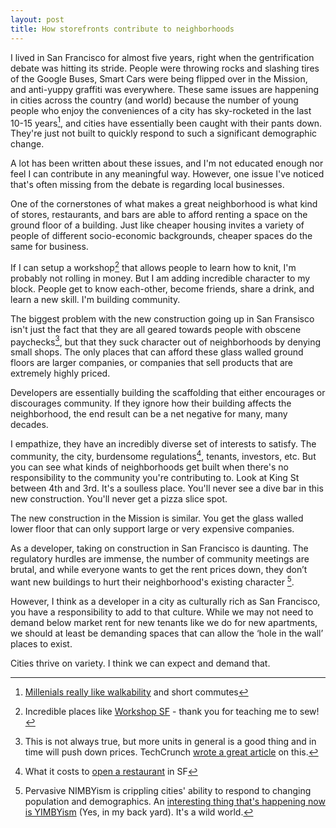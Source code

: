 ```yaml
---
layout: post
title: How storefronts contribute to neighborhoods
---
```


I lived in San Francisco for almost five years, right when the gentrification debate was hitting its stride. People were throwing rocks and slashing tires of the Google Buses, Smart Cars were being flipped over in the Mission, and anti-yuppy graffiti was everywhere. These same issues are happening in cities across the country (and world) because the number of young people who enjoy the conveniences of a city has sky-rocketed in the last 10-15 years[^millenials], and cities have essentially been caught with their pants down. They're just not built to quickly respond to such a significant demographic change. 

A lot has been written about these issues, and I'm not educated enough nor feel I can contribute in any meaningful way. However, one issue I've noticed that's often missing from the debate is regarding local businesses. 

One of the cornerstones of what makes a great neighborhood is what kind of stores, restaurants, and bars are able to afford renting a space on the ground floor of a building. Just like cheaper housing invites a variety of people of different socio-economic backgrounds, cheaper spaces do the same for business.

If I can setup a workshop[^workshopsf] that allows people to learn how to knit, I'm probably not rolling in money. But I am adding incredible character to my block. People get to know each-other, become friends, share a drink, and learn a new skill. I'm building community.

The biggest problem with the new construction going up in San Fransisco isn't just the fact that they are all geared towards people with obscene paychecks[^nouveauriche], but that they suck character out of neighborhoods by denying small shops. The only places that can afford these glass walled ground floors are larger companies, or companies that sell products that are extremely highly priced.

Developers are essentially building the scaffolding that either encourages or discourages community. If they ignore how their building affects the neighborhood, the end result can be a net negative for many, many decades.

I empathize, they have an incredibly diverse set of interests to satisfy. The community, the city, burdensome regulations[^whatitcosts], tenants, investors, etc. But you can see what kinds of neighborhoods get built when there's no responsibility to the community you're contributing to. Look at King St between 4th and 3rd. It's a soulless place. You'll never see a dive bar in this new construction. You'll never get a pizza slice spot. 
 
The new construction in the Mission is similar. You get the glass walled lower floor that can only support large or very expensive companies. 

As a developer, taking on construction in San Francisco is daunting. The regulatory hurdles are immense, the number of community meetings are brutal, and while everyone wants to get the rent prices down, they don’t want new buildings to hurt their neighborhood's existing character [^nimby].

However, I think as a developer in a city as culturally rich as San Francisco, you have a responsibility to add to that culture. While we may not need to demand below market rent for new tenants like we do for new apartments, we should at least be demanding spaces that can allow the ‘hole in the wall’ places to exist.

Cities thrive on variety. I think we can expect and demand that.

[^millenials]: [Millenials really like walkability](https://www.citylab.com/equity/2014/05/what-millennials-wantand-why-cities-are-right-pay-them-so-much-attention/9032/) and short commutes

[^workshopsf]: Incredible places like [Workshop SF](http://www.workshopsf.org/) - thank you for teaching me to sew!

[^nouveauriche]: This is not always true, but more units in general is a good thing and in time will push down prices. TechCrunch [wrote a great article](https://techcrunch.com/2014/01/24/it-doesnt-have-to-be-this-way/) on this.

[^whatitcosts]: What it costs to [open a restaurant](https://sf.eater.com/2017/6/27/15733554/cost-open-restaurant-robin-adam-tortosa-san-francisco) in SF

[^nimby]: Pervasive NIMBYism is crippling cities' ability to respond to changing population and demographics. An [interesting thing that's happening now is YIMBYism](http://www.slate.com/articles/business/metropolis/2017/06/yimbys_and_the_dsa_can_t_get_along_despite_their_common_enemy_high_rent.html) (Yes, in my back yard). It's a wild world.

